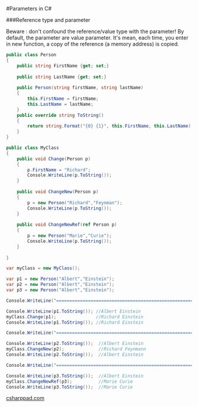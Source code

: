 #Parameters in C#

###Reference type and parameter

Beware : don't confound the reference/value type with the parameter!
By default, the parameter are value parameter. It's mean, each time, you enter in new function, a copy of the reference (a memory address) is copied. 


```cs
public class Person
{
    public string FirstName {get; set;}
    
    public string LastName {get; set;}
    
    public Person(string firstName, string lastName)
    {
        this.FirstName = firstName;
        this.LastName = lastName;
    }
    public override string ToString()
    {
        return string.Format("{0} {1}", this.FirstName, this.LastName);    
    }
}

public class MyClass
{
    public void Change(Person p)
    {
        p.FirstName = "Richard";
        Console.WriteLine(p.ToString());
    }
    
    public void ChangeNew(Person p)
    {
        p = new Person("Richard","Feynman");
        Console.WriteLine(p.ToString());
    }
    
    public void ChangeNewRef(ref Person p)
    {
        p = new Person("Marie","Curie");
        Console.WriteLine(p.ToString());
    }
    
}

var myClass = new MyClass();

var p1 = new Person("Albert","Einstein");
var p2 = new Person("Albert","Einstein");
var p3 = new Person("Albert","Einstein");

Console.WriteLine("====================================================");

Console.WriteLine(p1.ToString()); //Albert Einstein
myClass.Change(p1);               //Richard Einstein
Console.WriteLine(p1.ToString()); //Richard Einstein

Console.WriteLine("====================================================");

Console.WriteLine(p2.ToString());  //Albert Einstein   
myClass.ChangeNew(p2);             //Richard Feynmann
Console.WriteLine(p2.ToString());  //Albert Einstein

Console.WriteLine("====================================================");

Console.WriteLine(p3.ToString());  //Albert Einstein
myClass.ChangeNewRef(p3);          //Marie Curie
Console.WriteLine(p3.ToString());  //Marie Curie
```

[csharppad.com](http://csharppad.com/gist/4bd34d5e7f991ef4657786f531712d6e)

